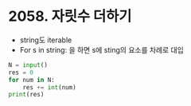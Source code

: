 # 2058. 자릿수 더하기

- string도 iterable
- For s in string: 을 하면 s에 sting의 요소를 차례로 대입

```python
N = input()
res = 0
for num in N:
    res += int(num)
print(res)
```

